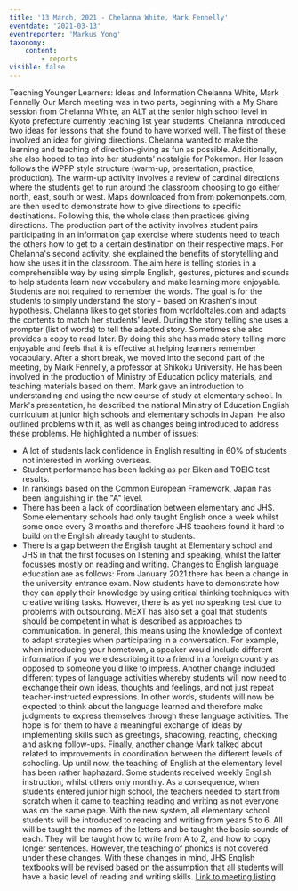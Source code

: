 ```yaml
---
title: '13 March, 2021 - Chelanna White, Mark Fennelly'
eventdate: '2021-03-13'
eventreporter: 'Markus Yong'
taxonomy:
    content:
        - reports
visible: false
---
```


Teaching Younger Learners: Ideas and Information
Chelanna White, Mark Fennelly
Our March meeting was in two parts, beginning with a My Share  session from Chelanna White, an ALT at the senior high school level in Kyoto prefecture currently teaching 1st year students. Chelanna introduced two ideas for lessons that she found to have worked well. 
The first of these involved an idea for giving directions. Chelanna wanted to make the learning and teaching of direction-giving as fun as possible. Additionally, she also hoped to tap into her students' nostalgia for Pokemon.
Her lesson follows the WPPP style structure (warm-up, presentation, practice, production). The warm-up activity involves a review of cardinal directions where the students  get to run around the classroom choosing to go either north, east, south or west. Maps downloaded from from pokemonpets.com, are then used to demonstrate how to give directions to specific destinations. Following this,  the whole class then practices giving directions. The production part of the activity involves student pairs participating in an information gap exercise where students need to teach the others how to get to a certain destination on their respective maps.
For Chelanna's second activity, she explained the benefits of storytelling and how she uses it in the classroom. The aim here is telling stories in a comprehensible way by using simple English, gestures, pictures and sounds to help students learn new vocabulary and make learning more enjoyable. Students are not required to remember the words. The goal is for the students to simply understand the story - based on Krashen's input hypothesis.
Chelanna likes to get stories from worldoftales.com and adapts the contents to match her students' level. During the story telling she uses a prompter (list of words) to tell the adapted story. Sometimes she also provides a copy to read later. By doing this she has made story telling more enjoyable and feels that it is effective at helping learners remember vocabulary.
After a short break, we moved into the second part of the meeting, by Mark Fennelly, a professor at Shikoku University. He has been involved in the production of Ministry of Education policy materials, and teaching materials based on them. Mark gave an introduction to understanding and using the new course of study at elementary school.
In Mark's presentation, he described the national Ministry of Education English curriculum at junior high schools and elementary schools in Japan. He also outlined problems with it, as well as changes being introduced to address these problems.
He highlighted a number of issues:
* A lot of students lack confidence in English resulting in 60% of students not interested in working overseas.
* Student performance has been lacking as per Eiken and TOEIC test results.
* In rankings based on the Common European Framework, Japan has been languishing in the "A" level.
* There has been a lack of coordination between elementary and JHS. Some elementary schools had only taught English once a week whilst some once every 3 months and therefore JHS teachers found it hard to build on the English already taught to students.
* There is a gap between the English taught at Elementary school and JHS in that the first focuses on listening and speaking, whilst the latter focusses mostly on reading and writing.
Changes to English language education are as follows:
From January 2021 there has been a change in the university entrance exam. Now students have to demonstrate how they can apply their knowledge by using critical thinking techniques with creative writing tasks. However, there is as yet no speaking test due to problems with outsourcing.
MEXT has also set a goal that students should be competent in what is described as approaches to communication. In general, this means using the knowledge of context to adapt strategies when participating in a conversation. For example, when introducing your hometown, a speaker would include different information if you were describing it to a friend in a foreign country as opposed to someone you'd like to impress. 
Another change included different types of language activities whereby students will now need to exchange their own ideas, thoughts and feelings, and not just repeat teacher-instructed expressions. In other words, students will now be expected to think about the language learned and therefore make judgments to express themselves through these language activities. The hope is for them to have a meaningful exchange of ideas by implementing skills such as greetings, shadowing, reacting, checking and asking follow-ups.
Finally, another change Mark talked about related to improvements in coordination between the different levels of schooling. Up until now, the teaching of English at the elementary level has been rather haphazard. Some students received weekly English instruction, whilst others only monthly. As a consequence, when students entered junior high school, the teachers needed to start from scratch when it came to teaching reading and writing as not everyone was on the same page. With the new system, all elementary school students will be introduced to reading and writing from years 5 to 6. All will be taught the names of the letters and be taught the basic sounds of each. They will be taught how to write from A to Z, and how to copy longer sentences. However, the teaching of phonics is not covered under these changes. With these changes in mind, JHS English textbooks will be revised based on the assumption that all students will have a basic level of reading and writing skills.
<a href="../schedule/2021/march/13">Link to meeting listing</a>
